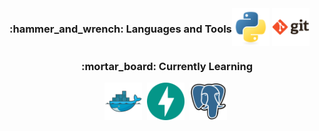 <div align="center" style="display: flex; align-items: center;">
  <h3>:hammer_and_wrench: Languages and Tools</h3>
  <img src="https://github.com/devicons/devicon/blob/master/icons/python/python-original.svg" title="Python" alt="Python" width="60" height="60"/>&nbsp;
  <img src="https://github.com/devicons/devicon/blob/master/icons/git/git-original-wordmark.svg" title="Git" **alt="Git" width="60" height="60"/>&nbsp;
</div>


<div align="center" style="dispaly: flex; align-items: center;">
  <h3>:mortar_board: Currently Learning</h3>
  <img src="https://github.com/devicons/devicon/blob/master/icons/docker/docker-original.svg" title="Docker" alt="Docker " width="60" height="60"/>&nbsp;
  <img src="https://github.com/devicons/devicon/blob/master/icons/fastapi/fastapi-original.svg" title="FastAPI" alt="FastAPI" width="60" height="60"/>&nbsp;
  <img src="https://github.com/devicons/devicon/blob/master/icons/postgresql/postgresql-original.svg" title="PostgreSQL"  alt="PostgreSQL" width="60" height="60"/>&nbsp;
</div>
